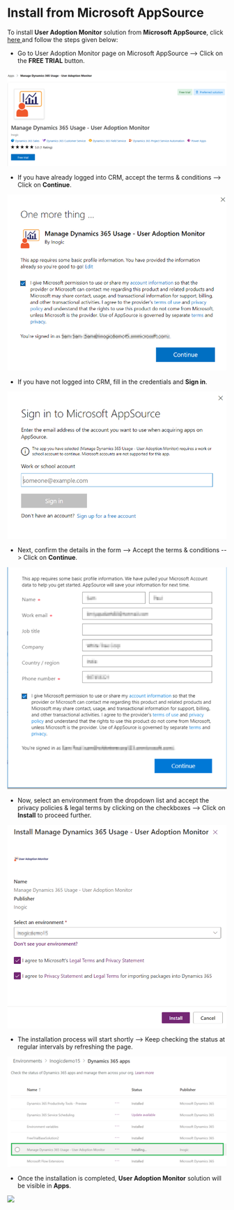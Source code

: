 # Install from Microsoft AppSource

To install **User Adoption Monitor** solution from **Microsoft AppSource**, click[ here ](https://appsource.microsoft.com/en-us/product/dynamics-365/inogic.728355ef-5b19-45f6-bb63-9680886e551a)and follow the steps given below:&#x20;

* Go to User Adoption Monitor page on Microsoft AppSource --> Click on the **FREE TRIAL** button.

![](<../../.gitbook/assets/1 (212).png>)

* If you have already logged into CRM, accept the terms & conditions --> Click on **Continue**.&#x20;

![](../../.gitbook/assets/u123.png)

* If you have not logged into CRM, fill in the credentials and **Sign in**.

![](<../../.gitbook/assets/2 (29).png>)

* Next, confirm the details in the form --> Accept the terms & conditions --> Click on **Continue**.

![](<../../.gitbook/assets/4 (2).png>)

* Now, select an environment from the dropdown list and accept the privacy policies & legal terms by clicking on the checkboxes --> Click on **Install** to proceed further.

![](../../.gitbook/assets/u111.png)

* The installation process will start shortly --> Keep checking the status at regular intervals by refreshing the page.

![](../../.gitbook/assets/UAMMM.png)

* Once the installation is completed, **User Adoption Monitor** solution will be visible in **Apps**.

![](../../.gitbook/assets/2021\_01\_12\_15\_27\_10\_Greenshot.png)
